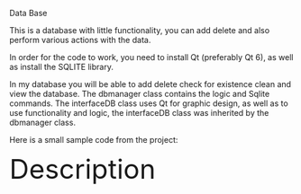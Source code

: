 Data Base 

This is a database with little functionality, you can add delete and also perform various actions with the data.

In order for the code to work, you need to install Qt (preferably Qt 6), as well as install the SQLITE library.

In my database you will be able to add delete check for existence clean and view the database.
The dbmanager class contains the logic and Sqlite commands. The interfaceDB class uses Qt for graphic design, as well as to use functionality and logic, the interfaceDB class was inherited by the dbmanager class.

Here is a small sample code from the project:

<font size="20">Description</font>



